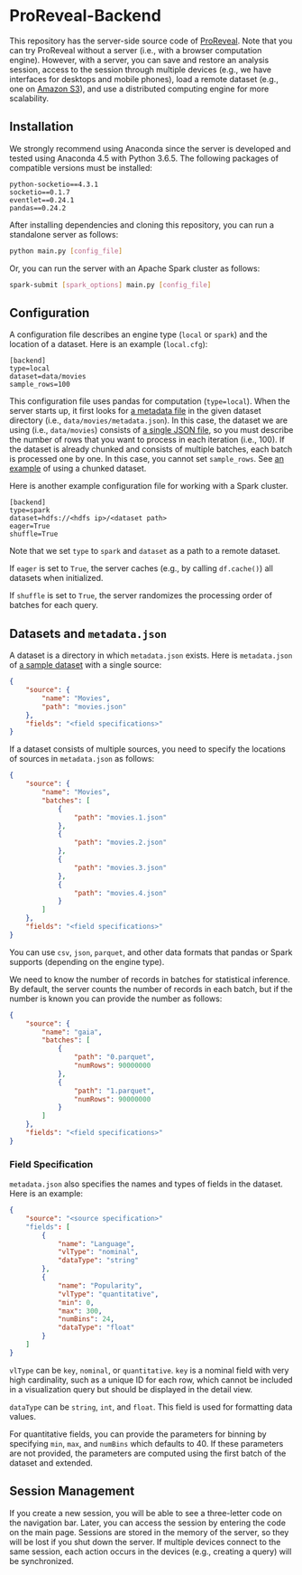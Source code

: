 # ProReveal-Backend

This repository has the server-side source code of [ProReveal](https://github.com/proreveal/ProReveal).
Note that you can try ProReveal without a server (i.e., with a browser computation engine). However, with a server, you can save and restore an analysis session, access to the session through multiple devices (e.g., we have interfaces for desktops and mobile phones), load a remote dataset (e.g., one on [Amazon S3](https://aws.amazon.com/s3)), and use a distributed computing engine for more scalability.

## Installation

We strongly recommend using Anaconda since the server is developed and tested using Anaconda 4.5 with Python 3.6.5.
The following packages of compatible versions must be installed:

```
python-socketio==4.3.1
socketio==0.1.7
eventlet==0.24.1
pandas==0.24.2
```

After installing dependencies and cloning this repository, you can run a standalone server as follows:

```bash
python main.py [config_file]
```

Or, you can run the server with an Apache Spark cluster as follows:

```bash
spark-submit [spark_options] main.py [config_file]
```

## Configuration

A configuration file describes an engine type (`local` or `spark`) and the location of a dataset. 
Here is an example (`local.cfg`):

```
[backend]
type=local
dataset=data/movies
sample_rows=100
```

This configuration file uses pandas for computation (`type=local`).
When the server starts up, it first looks for [a metadata file](https://github.com/proreveal/ProReveal-Backend/blob/master/data/movies/metadata.json) in the given dataset directory (i.e., `data/movies/metadata.json`).
In this case, the dataset we are using (i.e., `data/movies`) consists of [a single JSON file](https://github.com/proreveal/ProReveal-Backend/blob/master/data/movies/movies.json), so you must describe the number of rows that you want to process in each iteration (i.e., 100).
If the dataset is already chunked and consists of multiple batches, each batch is processed one by one.
In this case, you cannot set `sample_rows`. See [an example](https://github.com/proreveal/ProReveal-Backend/blob/master/chunked_local.cfg) of using a chunked dataset.

Here is another example configuration file for working with a Spark cluster.

```
[backend]
type=spark
dataset=hdfs://<hdfs ip>/<dataset path>
eager=True
shuffle=True
```

Note that we set `type` to `spark` and `dataset` as a path to a remote dataset.

If `eager` is set to `True`, the server caches (e.g., by calling `df.cache()`) all datasets when initialized.

If `shuffle` is set to `True`, the server randomizes the processing order of batches for each query. 

## Datasets and `metadata.json`

A dataset is a directory in which `metadata.json` exists. Here is `metadata.json` of [a sample dataset](https://github.com/proreveal/ProReveal-Backend/tree/master/data/movies) with a single source:

```json
{
    "source": {
        "name": "Movies",
        "path": "movies.json"
    },
    "fields": "<field specifications>"
}
```

If a dataset consists of multiple sources, you need to specify the locations of sources in `metadata.json` as follows:

```json
{
    "source": {
        "name": "Movies",
        "batches": [
            {
                "path": "movies.1.json"
            },
            {
                "path": "movies.2.json"
            },
            {
                "path": "movies.3.json"
            },
            {
                "path": "movies.4.json"
            }
        ]
    },
    "fields": "<field specifications>"
}
```

You can use `csv`, `json`, `parquet`, and other data formats that pandas or Spark supports (depending on the engine type).

We need to know the number of records in batches for statistical inference. 
By default, the server counts the number of records in each batch, but if the number is known you can provide the number as follows:

```json
{
    "source": {
        "name": "gaia",
        "batches": [
            {
                "path": "0.parquet",
                "numRows": 90000000
            },
            {
                "path": "1.parquet",
                "numRows": 90000000
            }
        ]
    },
    "fields": "<field specifications>"
}
```

### Field Specification

`metadata.json` also specifies the names and types of fields in the dataset.
Here is an example:

```json
{
    "source": "<source specification>"
    "fields": [
        {
            "name": "Language",
            "vlType": "nominal",
            "dataType": "string"
        },
        {
            "name": "Popularity",
            "vlType": "quantitative",
            "min": 0,
            "max": 300,
            "numBins": 24,
            "dataType": "float"
        }
    ]
}
```

``vlType`` can be `key`, `nominal`, or `quantitative`. `key` is a nominal field with very high cardinality, such as a unique ID for each row, which cannot be included in a visualization query but should be displayed in the detail view.

``dataType`` can be `string`, `int`, and `float`. This field is used for formatting data values.

For quantitative fields, you can provide the parameters for binning by specifying `min`, `max`, and `numBins` which defaults to 40. If these parameters are not provided, the parameters are computed using the first batch of the dataset and extended.

## Session Management

If you create a new session, you will be able to see a three-letter code on the navigation bar.
Later, you can access the session by entering the code on the main page.
Sessions are stored in the memory of the server, so they will be lost if you shut down the server.
If multiple devices connect to the same session, each action occurs in the devices (e.g., creating a query) will be synchronized.

 